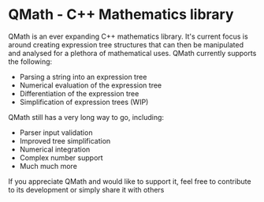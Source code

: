 # QMath - C++ Mathematics library
QMath is an ever expanding C++ mathematics library. It's current focus is around creating expression tree structures that can then be manipulated and analysed for a plethora of mathematical uses. QMath currently supports the following:
 - Parsing a string into an expression tree
 - Numerical evaluation of the expression tree
 - Differentiation of the expression tree
 - Simplification of expression trees (WIP)

QMath still has a very long way to go, including:

 - Parser input validation
 - Improved tree simplification
 - Numerical integration
 - Complex number support
 - Much much more

If you appreciate QMath and would like to support it, feel free to contribute to its development or simply share it with others
